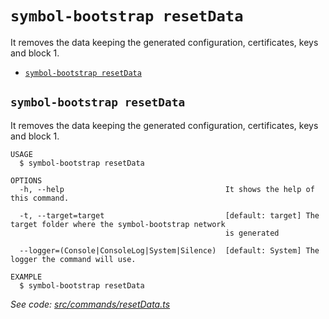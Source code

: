 `symbol-bootstrap resetData`
============================

It removes the data keeping the generated configuration, certificates, keys and block 1.

* [`symbol-bootstrap resetData`](#symbol-bootstrap-resetdata)

## `symbol-bootstrap resetData`

It removes the data keeping the generated configuration, certificates, keys and block 1.

```
USAGE
  $ symbol-bootstrap resetData

OPTIONS
  -h, --help                                    It shows the help of this command.

  -t, --target=target                           [default: target] The target folder where the symbol-bootstrap network
                                                is generated

  --logger=(Console|ConsoleLog|System|Silence)  [default: System] The logger the command will use.

EXAMPLE
  $ symbol-bootstrap resetData
```

_See code: [src/commands/resetData.ts](https://github.com/nemtech/symbol-bootstrap/blob/v1.1.2/src/commands/resetData.ts)_
